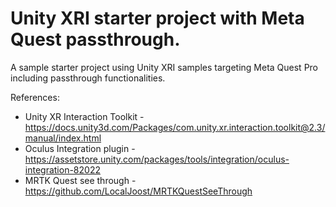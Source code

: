 # Unity XRI starter project with Meta Quest passthrough.

A sample starter project using Unity XRI samples targeting Meta Quest Pro including passthrough functionalities.

References:
- Unity XR Interaction Toolkit - https://docs.unity3d.com/Packages/com.unity.xr.interaction.toolkit@2.3/manual/index.html
- Oculus Integration plugin - https://assetstore.unity.com/packages/tools/integration/oculus-integration-82022
- MRTK Quest see through - https://github.com/LocalJoost/MRTKQuestSeeThrough